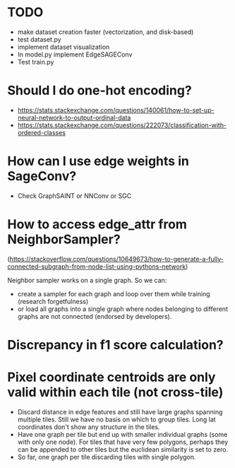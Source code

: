 # TODO
- make dataset creation faster (vectorization, and disk-based)
- test dataset.py
- implement dataset visualization
- In model.py implement EdgeSAGEConv
- Test train.py

# Should I do one-hot encoding?
- https://stats.stackexchange.com/questions/140061/how-to-set-up-neural-network-to-output-ordinal-data
- https://stats.stackexchange.com/questions/222073/classification-with-ordered-classes

# How can I use edge weights in SageConv?
- Check GraphSAINT or NNConv or SGC

# How to access edge_attr from NeighborSampler?
(https://stackoverflow.com/questions/10649673/how-to-generate-a-fully-connected-subgraph-from-node-list-using-pythons-network)

Neighbor sampler works on a single graph. So we can:
- create a sampler for each graph and loop over them while training (research forgetfulness)
- or load all graphs into a single graph where nodes belonging to different graphs are not connected (endorsed by developers).

# Discrepancy in f1 score calculation?

# Pixel coordinate centroids are only valid within each tile (not cross-tile)
- Discard distance in edge features and still have large graphs spanning multiple tiles. Still we have no basis on which to group tiles. Long lat coordinates don't show any structure in the tiles.
- Have one graph per tile but end up with smaller individual graphs (some with only one node). For tiles that have very few polygons, perhaps they can be appended to other tiles but the euclidean similarity is set to zero.
- So far, one graph per tile discarding tiles with single polygon.